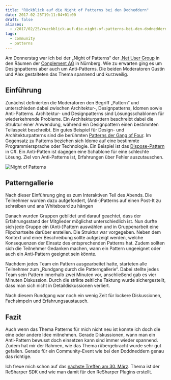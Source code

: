 ```yaml
---
title: "Rückblick auf die Night of Patterns bei den Dodneddern"
date: 2017-02-25T19:11:04+01:00
draft: false
aliases:
  - /2017/02/25/rueckblick-auf-die-night-of-patterns-bei-den-dodneddern/
tags:
  - community
  - patterns
---
```


Am Donnerstag war ich bei der „Night of Patterns“ der [.Net User Group](https://www.dodnedder.de/) in den Räumen der [Conplement AG](https://www.conplement.de) in Nürnberg. Wie zu erwarten ging es um Designpatterns aber auch um Anti-Patterns. Die beiden Moderatoren Gustin und Alex gestalteten das Thema spannend und kurzweilig.

## Einführung

Zunächst definierten die Moderatoren den Begriff „Pattern“ und unterschieden dabei zwischen Architektur-, Designpatterns, Idomen sowie Anti-Patterns. Architektur- und Designpatterns sind Lösungsschablonen für wiederkehrende Probleme. Ein Architekturpattern beschreibt dabei die Struktur einer Anwendung, während ein Designpattern einen bestimmten Teilaspekt beschreibt. Ein gutes Beispiel für Design- und Architekturpatterns sind die berühmten [Patterns der Gang of Four](https://de.wikipedia.org/wiki/Entwurfsmuster_%28Buch%29). Im Gegensatz zu Patterns beziehen sich Idome auf eine bestimmte Programmiersprache oder Technologie. Ein Beispiel ist das [Dispose-Pattern](http://stackoverflow.com/a/898867) in C#. Ein Anti-Patten ist dagegen eine Schablone für eine schlechte Lösung. Ziel von Anti-Patterns ist, Erfahrungen über Fehler auszutauschen.

![Night of Patterns](/images/2017/night_of_patterns-1024x576.jpg)

## Patterngallerie

Nach dieser Einführung ging es zum Interaktiven Teil des Abends. Die Teilnehmer wurden dazu aufgefordert, (Anti-)Patterns auf einen Post-It zu schreiben und ans Whiteboard zu hängen

Danach wurden Gruppen gebildet und darauf geachtet, dass der Erfahrungsstand der Mitglieder möglichst unterschiedlich ist. Nun durfte sich jede Gruppe ein (Anti-)Pattern auswählen und in Gruppenarbeit eine Flipchartseite darüber erstellen. Die Struktur war vorgegeben. Neben dem Kontext und einer Beschreibung sollte aufgezeigt werden, welche Konsequenzen der Einsatz des entsprechenden Patterns hat. Zudem sollten sich die Teilnehmer Gedanken machen, wann ein Pattern ungeeignet oder auch ein Anti-Pattern geeignet sein könnte.

Nachdem jedes Team ein Pattern ausgearbeitet hatte, starteten alle Teilnehmer zum „Rundgang durch die Patterngallerie“. Dabei stellte jedes Team sein Pattern innerhalb zwei Minuten vor, anschließend gab es vier Minuten Diskussion. Durch die strikte zeitliche Taktung wurde sichergestellt, dass man sich nicht in Detaildiskussionen verliert.

Nach diesem Rundgang war noch ein wenig Zeit für lockere Diskussionen, Fachsimpeln und Erfahrungsaustausch.

## Fazit

Auch wenn das Thema Patterns für mich nicht neu ist konnte ich doch die eine
oder andere Idee mitnehmen. Gerade Diskussionen, wann man ein Anti-Pattern
bewusst doch einsetzen kann sind immer wieder spannend. Zudem hat mir der
Rahmen, wie das Thema rübergebracht wurde sehr gut gefallen. Gerade für ein Community-Event wie bei den Doddneddern genau das richtige.

Ich freue mich schon auf das [nächste Treffen am 30. März](https://www.dodnedder.de/termine/47-2016-07-14-20-57-45). Thema ist der ReSharper SDK und wie man damit für den ReSharper Plugins erstellt.

